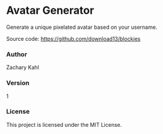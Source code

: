 # Avatar Generator
Generate a unique pixelated avatar based on your username.

Source code: https://github.com/download13/blockies

### Author
Zachary Kahl

### Version
1

### License
This project is licensed under the MIT License.
